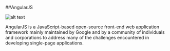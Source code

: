 ##AngularJS

![alt text](https://www.w3schools.com/angular/pic_angular.jpg)

AngularJS is a JavaScript-based open-source front-end web application framework mainly maintained by Google and by a community of individuals and corporations to address many of the challenges encountered in developing single-page applications.
